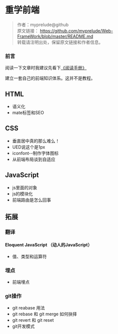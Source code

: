 # 重学前端
>作者：myprelude@github  
原文链接： https://github.com/myprelude/Web-FrameWork/blob/master/README.md  
转载请注明出处，保留原文链接和作者信息。
### 前言
阅读一下文章时我建议先看下[《阅读手册》](https://github.com/myprelude/Web-FrameWork/blob/master/beforeRead.md)

建立一套自己的前端知识体系。这并不是教程。
## HTML
* 语义化
* mate标签和SEO

## CSS
* 垂直居中真的那么难么！
* UED说这个是1px
* iconfont--制作字体图标
* 从前端布局谈到自适应

## JavaScript
* js里面的对象
* js的模块化
* 前端路由是怎么回事

## 拓展

### 翻译
#### Eloquent JavaScript （动人的JavaScript）
* 值、类型和运算符

### 埋点
* 前端埋点

### git操作
* git reabase 用法
* git rebase 和 git merge 如何抉择
* git revert 和 git reset
* git开发模式

